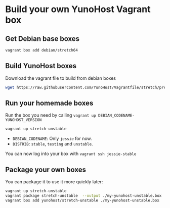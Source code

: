 # Build your own YunoHost Vagrant box

## Get Debian base boxes

```bash
vagrant box add debian/stretch64
```

## Build YunoHost boxes

Download the vagrant file to build from debian boxes

```bash
wget https://raw.githubusercontent.com/YunoHost/Vagrantfile/stretch/prebuild/Vagrantfile
```

## Run your homemade boxes

Run the box you need by calling `vagrant up DEBIAN_CODENAME-YUNOHOST_VERSION`

```bash
vagrant up stretch-unstable
```

- `DEBIAN_CODENAME`: Only `jessie` for now.
- `DISTRIB`: `stable`, `testing` and `unstable`.

You can now log into your box with `vagrant ssh jessie-stable`

## Package your own boxes

You can package it to use it more quickly later:

```bash
vagrant up stretch-unstable
vagrant package stretch-unstable  --output ./my-yunohost-unstable.box
vagrant box add yunohost/stretch-unstable ./my-yunohost-unstable.box
```
